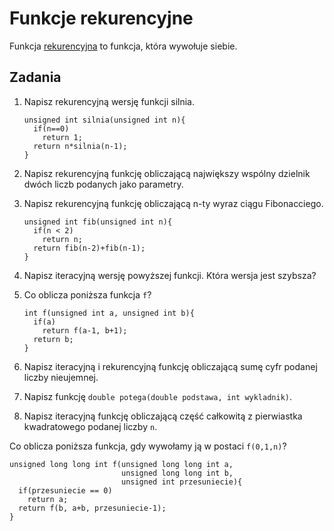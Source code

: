 Funkcje rekurencyjne
==========================
Funkcja [rekurencyjna][rekurencja] to funkcja, która wywołuje siebie.

[rekurencja]: http://pl.wikipedia.org/wiki/Rekurencja

Zadania
--------------------------

1.  Napisz rekurencyjną wersję funkcji silnia.

        unsigned int silnia(unsigned int n){
          if(n==0)
            return 1;
          return n*silnia(n-1);
        }

2.  Napisz rekurencyjną funkcję obliczającą
    największy wspólny dzielnik dwóch liczb
    podanych jako parametry.

3.  Napisz rekurencyjną funkcję obliczającą
    n-ty wyraz ciągu Fibonacciego.

        unsigned int fib(unsigned int n){
          if(n < 2)
            return n;
          return fib(n-2)+fib(n-1);
        }

4.  Napisz iteracyjną wersję powyższej funkcji.
    Która wersja jest szybsza?

5.  Co oblicza poniższa funkcja `f`?

        int f(unsigned int a, unsigned int b){
          if(a)
            return f(a-1, b+1);
          return b;
        }

6.  Napisz iteracyjną i rekurencyjną funkcję
    obliczającą sumę cyfr podanej liczby nieujemnej.

7.  Napisz funkcję `double potega(double podstawa, int wykladnik)`.

8.  Napisz iteracyjną funkcję obliczającą
    część całkowitą z pierwiastka kwadratowego podanej liczby `n`.

Co oblicza poniższa funkcja, gdy wywołamy ją w postaci `f(0,1,n)`?

    unsigned long long int f(unsigned long long int a,
                             unsigned long long int b,
                             unsigned int przesuniecie){
      if(przesuniecie == 0)
        return a;
      return f(b, a+b, przesuniecie-1);
    }
